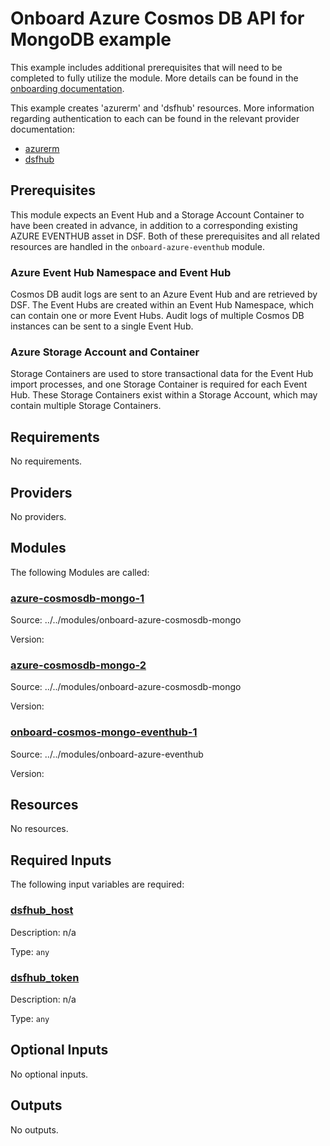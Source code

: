 # Onboard Azure Cosmos DB API for MongoDB example
This example includes additional prerequisites that will need to be completed to fully utilize the module. More details can be found in the [onboarding documentation](https://docs.imperva.com/bundle/onboarding-databases-to-sonar-reference-guide/page/Azure-Cosmos-DB-API-for-MongoDB-Onboarding-Steps_48367240.html).

This example creates 'azurerm' and 'dsfhub' resources. More information regarding authentication to each can be found in the relevant provider documentation:
- [azurerm](https://registry.terraform.io/providers/hashicorp/azurerm/latest/docs)
- [dsfhub](https://registry.terraform.io/providers/imperva/dsfhub/latest/docs)

## Prerequisites
This module expects an Event Hub and a Storage Account Container to have been created in advance, in addition to a corresponding existing AZURE EVENTHUB asset in DSF. Both of these prerequisites and all related resources are handled in the ``onboard-azure-eventhub`` module.

### Azure Event Hub Namespace and Event Hub
Cosmos DB audit logs are sent to an Azure Event Hub and are retrieved by DSF. The Event Hubs are created within an Event Hub Namespace, which can contain one or more Event Hubs. Audit logs of multiple Cosmos DB instances can be sent to a single Event Hub. 

### Azure Storage Account and Container
Storage Containers are used to store transactional data for the Event Hub import processes, and one Storage Container is required for each Event Hub. These Storage Containers exist within a Storage Account, which may contain multiple Storage Containers.

<!-- BEGIN_TF_DOCS -->
## Requirements

No requirements.

## Providers

No providers.

## Modules

The following Modules are called:

### <a name="module_azure-cosmosdb-mongo-1"></a> [azure-cosmosdb-mongo-1](#module\_azure-cosmosdb-mongo-1)

Source: ../../modules/onboard-azure-cosmosdb-mongo

Version:

### <a name="module_azure-cosmosdb-mongo-2"></a> [azure-cosmosdb-mongo-2](#module\_azure-cosmosdb-mongo-2)

Source: ../../modules/onboard-azure-cosmosdb-mongo

Version:

### <a name="module_onboard-cosmos-mongo-eventhub-1"></a> [onboard-cosmos-mongo-eventhub-1](#module\_onboard-cosmos-mongo-eventhub-1)

Source: ../../modules/onboard-azure-eventhub

Version:

## Resources

No resources.

## Required Inputs

The following input variables are required:

### <a name="input_dsfhub_host"></a> [dsfhub\_host](#input\_dsfhub\_host)

Description: n/a

Type: `any`

### <a name="input_dsfhub_token"></a> [dsfhub\_token](#input\_dsfhub\_token)

Description: n/a

Type: `any`

## Optional Inputs

No optional inputs.

## Outputs

No outputs.
<!-- END_TF_DOCS -->